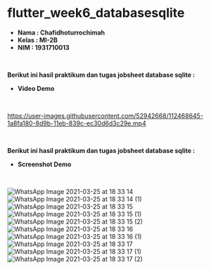 # flutter_week6_databasesqlite

<ul>
  <li><b>Nama    : Chafidhoturrochimah</b></li>
  <li><b>Kelas   : MI-2B</b></li>
  <li><b>NIM     : 1931710013</b></li>  
</ul><br>

<b>Berikut ini hasil praktikum dan tugas jobsheet database sqlite :</b><br>
<ul>
  <li><b>Video Demo</b></li>
</ul><br>

https://user-images.githubusercontent.com/52942668/112468645-1a8fa180-8d9b-11eb-839c-ec30d6d3c29e.mp4

<br>

<b>Berikut ini hasil praktikum dan tugas jobsheet database sqlite :</b><br>
<ul>
  <li><b>Screenshot Demo</b></li>
</ul><br>

![WhatsApp Image 2021-03-25 at 18 33 14](https://user-images.githubusercontent.com/52942668/112468298-a6ed9480-8d9a-11eb-895d-d75e6ebfb97b.jpeg)
![WhatsApp Image 2021-03-25 at 18 33 14 (1)](https://user-images.githubusercontent.com/52942668/112468291-a523d100-8d9a-11eb-8815-13581bf68903.jpeg)
![WhatsApp Image 2021-03-25 at 18 33 15](https://user-images.githubusercontent.com/52942668/112468285-a35a0d80-8d9a-11eb-9820-5f5bca2c4c85.jpeg)
![WhatsApp Image 2021-03-25 at 18 33 15 (1)](https://user-images.githubusercontent.com/52942668/112468281-a1904a00-8d9a-11eb-9209-301132e1c587.jpeg)
![WhatsApp Image 2021-03-25 at 18 33 15 (2)](https://user-images.githubusercontent.com/52942668/112468277-a05f1d00-8d9a-11eb-82f2-416ae8ed97fe.jpeg)
![WhatsApp Image 2021-03-25 at 18 33 16](https://user-images.githubusercontent.com/52942668/112468270-9dfcc300-8d9a-11eb-8d49-c90e92cc389c.jpeg)
![WhatsApp Image 2021-03-25 at 18 33 16 (1)](https://user-images.githubusercontent.com/52942668/112468265-9c32ff80-8d9a-11eb-9c55-70c37fb128b6.jpeg)
![WhatsApp Image 2021-03-25 at 18 33 17](https://user-images.githubusercontent.com/52942668/112468256-9a693c00-8d9a-11eb-9ea7-4ab494032dae.jpeg)
![WhatsApp Image 2021-03-25 at 18 33 17 (1)](https://user-images.githubusercontent.com/52942668/112468249-989f7880-8d9a-11eb-9572-34b9d12e43cf.jpeg)
![WhatsApp Image 2021-03-25 at 18 33 17 (2)](https://user-images.githubusercontent.com/52942668/112468233-963d1e80-8d9a-11eb-949b-44981fdf4136.jpeg)

